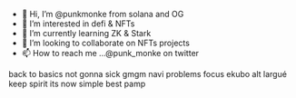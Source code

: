 - 👋 Hi, I’m @punkmonke from solana and OG
- 👀 I’m interested in defi & NFTs
- 🌱 I’m currently learning ZK & Stark 
- 💞️ I’m looking to collaborate on NFTs projects
- 📫 How to reach me ...@punk_monke on twitter

back to basics
not gonna sick
gmgm
navi problems
focus ekubo
alt largué
keep spirit
its now
simple
best
pamp
